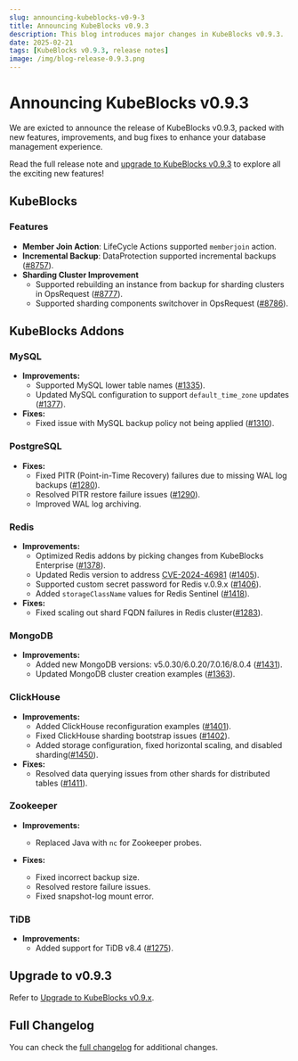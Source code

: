 ```yaml
---
slug: announcing-kubeblocks-v0-9-3
title: Announcing KubeBlocks v0.9.3
description: This blog introduces major changes in KubeBlocks v0.9.3.
date: 2025-02-21
tags: [KubeBlocks v0.9.3, release notes]
image: /img/blog-release-0.9.3.png
---
```


# Announcing KubeBlocks v0.9.3

We are exicted to announce the release of KubeBlocks v0.9.3, packed with new features, improvements, and bug fixes to enhance your database management experience.

Read the full release note and [upgrade to KubeBlocks v0.9.3](https://kubeblocks.io/docs/release-0.9/user_docs/upgrade-kubeblocks/upgrade-to-latest-version) to explore all the exciting new features!

## KubeBlocks

### Features

- **Member Join Action**: LifeCycle Actions supported `memberjoin` action.
- **Incremental Backup**: DataProtection supported incremental backups ([#8757](https://github.com/apecloud/kubeblocks/pull/8757)).
- **Sharding Cluster Improvement**
  - Supported rebuilding an instance from backup for sharding clusters in OpsRequest ([#8777](https://github.com/apecloud/kubeblocks/pull/8777)).
  - Supported sharding components switchover in OpsRequest ([#8786](https://github.com/apecloud/kubeblocks/pull/8786)).

## KubeBlocks Addons

### MySQL

- **Improvements:**
  - Supported MySQL lower table names ([#1335](https://github.com/apecloud/kubeblocks-addons/pull/1335)).
  - Updated MySQL configuration to support `default_time_zone` updates ([#1377](https://github.com/apecloud/kubeblocks-addons/pull/1377)).
- **Fixes:**
  - Fixed issue with MySQL backup policy not being applied ([#1310](https://github.com/apecloud/kubeblocks-addons/pull/1310)).

### PostgreSQL

- **Fixes:**
  - Fixed PITR (Point-in-Time Recovery) failures due to missing WAL log backups ([#1280](https://github.com/apecloud/kubeblocks-addons/pull/1280)).
  - Resolved PITR restore failure issues ([#1290](https://github.com/apecloud/kubeblocks-addons/pull/1290)).
  - Improved WAL log archiving.

### Redis

- **Improvements:**
  - Optimized Redis addons by picking changes from KubeBlocks Enterprise ([#1378](https://github.com/apecloud/kubeblocks-addons/pull/1378)).
  - Updated Redis version to address [CVE-2024-46981](https://access.redhat.com/security/cve/cve-2024-46981) ([#1405](https://github.com/apecloud/kubeblocks-addons/pull/1405)).
  - Supported custom secret password for Redis v.0.9.x ([#1406](https://github.com/apecloud/kubeblocks-addons/pull/1406)).
  - Added `storageClassName` values for Redis Sentinel ([#1418](https://github.com/apecloud/kubeblocks-addons/pull/1418)).
- **Fixes:**
  - Fixed scaling out shard FQDN failures in Redis cluster([#1283](https://github.com/apecloud/kubeblocks-addons/pull/1283)).

### MongoDB

- **Improvements:**
  - Added new MongoDB versions: v5.0.30/6.0.20/7.0.16/8.0.4 ([#1431](https://github.com/apecloud/kubeblocks-addons/pull/1431)).
  - Updated MongoDB cluster creation examples ([#1363](https://github.com/apecloud/kubeblocks-addons/pull/1363)).

### ClickHouse

- **Improvements:**
  - Added ClickHouse reconfiguration examples ([#1401](https://github.com/apecloud/kubeblocks-addons/pull/1401)).
  - Fixed ClickHouse sharding bootstrap issues ([#1402](https://github.com/apecloud/kubeblocks-addons/pull/1402)).
  - Added storage configuration, fixed horizontal scaling, and disabled sharding([#1450](https://github.com/apecloud/kubeblocks-addons/pull/1450)).
- **Fixes:**
  - Resolved data querying issues from other shards for distributed tables ([#1411](https://github.com/apecloud/kubeblocks-addons/pull/1411)).

### Zookeeper

- **Improvements:**
  - Replaced Java with `nc` for Zookeeper probes.

- **Fixes:**
  - Fixed incorrect backup size.
  - Resolved restore failure issues.
  - Fixed snapshot-log mount error.

### TiDB

- **Improvements:**
  - Added support for TiDB v8.4 ([#1275](https://github.com/apecloud/kubeblocks-addons/pull/1275)).

## Upgrade to v0.9.3

Refer to [Upgrade to KubeBlocks v0.9.x](https://kubeblocks.io/docs/release-0.9/user_docs/upgrade-kubeblocks/upgrade-to-latest-version).

## Full Changelog

You can check the [full changelog](https://github.com/apecloud/kubeblocks/compare/v0.9.2...v0.9.3) for additional changes.
